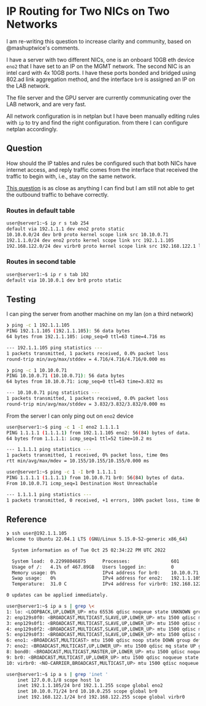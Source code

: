 # IP Routing for Two NICs on Two Networks

I am re-writing this question to increase clarity and community, based on @mashuptwice's comments.

I have a server with two different NICs, one is an onboard 10GB eth device `eno2` that I have set to an IP on the MGMT network. The second NIC is an intel card with 4x 10GB ports. I have these ports bonded and bridged using 802.ad link aggregation method, and the interface `br0` is assigned an IP on the LAB network.

The file server and the GPU server are currently communicating over the LAB network, and are very fast.

All network configuration is in netplan but I have been manually editing rules with `ip` to try and find the right configuration. from there I can configure netplan accordingly.

## Question

How should the IP tables and rules be configured such that both NICs have internet access, and reply traffic comes from the interface that received the traffic to begin with, i.e., stay on the same network.  

[This question](https://unix.stackexchange.com/questions/4420/reply-on-same-interface-as-incoming) is as close as anything I can find but I am still not able to get the outbound traffic to behave correctly.

### Routes in default table

```sh
user@server1:~$ ip r s tab 254
default via 192.1.1.1 dev eno2 proto static
10.10.0.0/24 dev br0 proto kernel scope link src 10.10.0.71
192.1.1.0/24 dev eno2 proto kernel scope link src 192.1.1.105
192.168.122.0/24 dev virbr0 proto kernel scope link src 192.168.122.1 linkdown
```

### Routes in second table

```sh
user@server1:~$ ip r s tab 102
default via 10.10.0.1 dev br0 proto static
```

## Testing

I can ping the server from another machine on my lan (on a third network)

```sh
❯ ping -c 1 192.1.1.105
PING 192.1.1.105 (192.1.1.105): 56 data bytes
64 bytes from 192.1.1.105: icmp_seq=0 ttl=63 time=4.716 ms

--- 192.1.1.105 ping statistics ---
1 packets transmitted, 1 packets received, 0.0% packet loss
round-trip min/avg/max/stddev = 4.716/4.716/4.716/0.000 ms
```

```sh
❯ ping -c 1 10.10.0.71
PING 10.10.0.71 (10.10.0.71): 56 data bytes
64 bytes from 10.10.0.71: icmp_seq=0 ttl=63 time=3.832 ms

--- 10.10.0.71 ping statistics ---
1 packets transmitted, 1 packets received, 0.0% packet loss
round-trip min/avg/max/stddev = 3.832/3.832/3.832/0.000 ms
```

From the server I can only ping out on `eno2` device

```sh
user@server1:~$ ping -c 1 -I eno2 1.1.1.1
PING 1.1.1.1 (1.1.1.1) from 192.1.1.105 eno2: 56(84) bytes of data.
64 bytes from 1.1.1.1: icmp_seq=1 ttl=52 time=10.2 ms

--- 1.1.1.1 ping statistics ---
1 packets transmitted, 1 received, 0% packet loss, time 0ms
rtt min/avg/max/mdev = 10.155/10.155/10.155/0.000 ms
```

```sh
user@server1:~$ ping -c 1 -I br0 1.1.1.1
PING 1.1.1.1 (1.1.1.1) from 10.10.0.71 br0: 56(84) bytes of data.
From 10.10.0.71 icmp_seq=1 Destination Host Unreachable

--- 1.1.1.1 ping statistics ---
1 packets transmitted, 0 received, +1 errors, 100% packet loss, time 0ms
```

## Reference

```sh
❯ ssh user@192.1.1.105
Welcome to Ubuntu 22.04.1 LTS (GNU/Linux 5.15.0-52-generic x86_64)

  System information as of Tue Oct 25 02:34:22 PM UTC 2022

  System load:  0.22998046875      Processes:               601
  Usage of /:   4.1% of 467.89GB   Users logged in:         0
  Memory usage: 0%                 IPv4 address for br0:    10.10.0.71
  Swap usage:   0%                 IPv4 address for eno2:   192.1.1.105
  Temperature:  31.0 C             IPv4 address for virbr0: 192.168.122.1

0 updates can be applied immediately.
```

```sh
user@server1:~$ ip a s | grep \<
1: lo: <LOOPBACK,UP,LOWER_UP> mtu 65536 qdisc noqueue state UNKNOWN group default qlen 1000
2: enp129s0f0: <BROADCAST,MULTICAST,SLAVE,UP,LOWER_UP> mtu 1500 qdisc mq master bond0 state UP group default qlen 1000
3: enp129s0f1: <BROADCAST,MULTICAST,SLAVE,UP,LOWER_UP> mtu 1500 qdisc mq master bond0 state UP group default qlen 1000
4: enp129s0f2: <BROADCAST,MULTICAST,SLAVE,UP,LOWER_UP> mtu 1500 qdisc mq master bond0 state UP group default qlen 1000
5: enp129s0f3: <BROADCAST,MULTICAST,SLAVE,UP,LOWER_UP> mtu 1500 qdisc mq master bond0 state UP group default qlen 1000
6: eno1: <BROADCAST,MULTICAST> mtu 1500 qdisc noop state DOWN group default qlen 1000
7: eno2: <BROADCAST,MULTICAST,UP,LOWER_UP> mtu 1500 qdisc mq state UP group default qlen 1000
8: bond0: <BROADCAST,MULTICAST,MASTER,UP,LOWER_UP> mtu 1500 qdisc noqueue master br0 state UP group default qlen 1000
9: br0: <BROADCAST,MULTICAST,UP,LOWER_UP> mtu 1500 qdisc noqueue state UP group default qlen 1000
10: virbr0: <NO-CARRIER,BROADCAST,MULTICAST,UP> mtu 1500 qdisc noqueue state DOWN group default qlen 1000
```

```sh
user@server1:~$ ip a s | grep 'inet '
    inet 127.0.0.1/8 scope host lo
    inet 192.1.1.105/24 brd 192.1.1.255 scope global eno2
    inet 10.10.0.71/24 brd 10.10.0.255 scope global br0
    inet 192.168.122.1/24 brd 192.168.122.255 scope global virbr0
```
